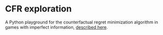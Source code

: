 # CFR exploration
A Python playground for the counterfactual regret minimization algorithm in games with imperfect information, [described here](http://modelai.gettysburg.edu/2013/cfr/cfr.pdf).